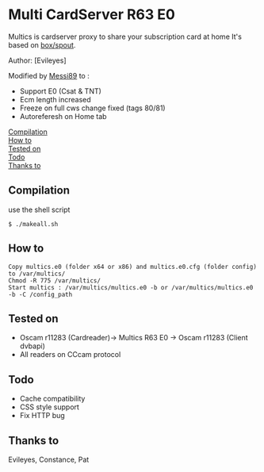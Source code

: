 # Multi CardServer R63 E0 

Multics is cardserver proxy to share your subscription card at home
It's based on [box/spout](https://github.com/box/spout).

Author: [Evileyes]

Modified by [Messi89](https://github.com/messi89) to :

- Support E0 (Csat & TNT)
- Ecm length increased
- Freeze on full cws change fixed (tags 80/81)
- Autoreferesh on Home tab

[Compilation](#compilation)  
[How to](#how-to)  
[Tested on](#tested-on)  
[Todo](#todo)  
[Thanks to](#thanks-to)  

## Compilation 
use the shell script
```
$ ./makeall.sh 
```


## How to

```
Copy multics.e0 (folder x64 or x86) and multics.e0.cfg (folder config) to /var/multics/
Chmod -R 775 /var/multics/
Start multics : /var/multics/multics.e0 -b or /var/multics/multics.e0 -b -C /config_path
```  

## Tested on

- Oscam r11283 (Cardreader)-> Multics R63 E0 -> Oscam r11283 (Client dvbapi)
- All readers on CCcam protocol

## Todo

- Cache compatibility
- CSS style support
- Fix HTTP bug


## Thanks to

Evileyes, Constance, Pat
